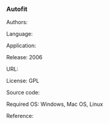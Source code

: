 ### Autofit

Authors: 

Language: 

Application: 

Release: 2006

URL: 

License: GPL

Source code: 

Required OS: Windows, Mac OS, Linux

Reference: 


